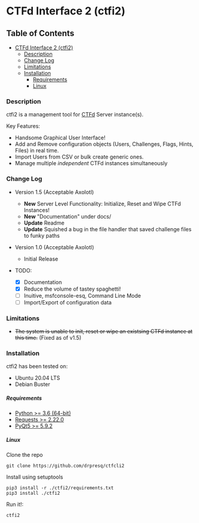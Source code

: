 # CTFd Interface 2 (ctfi2)
## Table of Contents
- [CTFd Interface 2 (ctfi2)](#CTFd-Interface-2-ctfi2)
    - [Description](#description)
    - [Change Log](#change-log)
    - [Limitations](#limitations)
    - [Installation](#installation)
        - [Requirements](#requirements)
        - [Linux](#linux)

### Description
ctfi2 is a management tool for [CTFd](https://github.com/CTFd/CTFd) Server instance(s).

Key Features:
* Handsome Graphical User Interface!
* Add and Remove configuration objects (Users, Challenges, Flags, Hints, Files) in real time.
* Import Users from CSV or bulk create generic ones.
* Manage multiple _independent_ CTFd instances simultaneously

### Change Log
- Version 1.5 (Acceptable Axolotl)
    - **New** Server Level Functionality: Initialize, Reset and Wipe CTFd Instances!
    - **New** "Documentation" under docs/
    - **Update** Readme
    - **Update** Squished a bug in the file handler that saved challenge files to funky paths
    
- Version 1.0 (Acceptable Axolotl)
    - Initial Release

- TODO:
    - [X] Documentation
    - [X] Reduce the volume of tastey spaghetti!
    - [ ] Inuitive, msfconsole-esq, Command Line Mode
    - [ ] Import/Export of configuration data

### Limitations
* ~~The system is unable to init, reset or wipe an existsing CTFd instance at this time.~~ (Fixed as of v1.5)

### Installation
ctfi2 has been tested on:
* Ubuntu 20.04 LTS
* Debian Buster

##### Requirements
* [Python >= 3.6 (64-bit)](https://www.python.org/downloads/release/python-360/)
* [Requests >= 2.22.0](https://requests.readthedocs.io/en/master/)
* [PyQt5 >= 5.9.2](https://pypi.org/project/PyQt5/)

##### Linux
Clone the repo 
```  
git clone https://github.com/drpresq/ctfcli2
```
Install using setuptools
```
pip3 install -r ./ctfi2/requirements.txt 
pip3 install ./ctfi2
```

Run it!:
```
ctfi2
```


